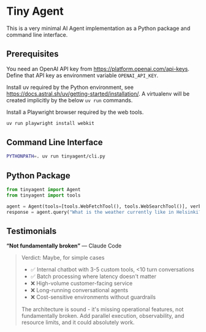 Tiny Agent
==========

This is a very minimal AI Agent implementation as a Python package and
command line interface.

## Prerequisites

You need an OpenAI API key from <https://platform.openai.com/api-keys>.
Define that API key as environment variable `OPENAI_API_KEY`.

Install uv required by the Python environment, see
<https://docs.astral.sh/uv/getting-started/installation/>. A virtualenv
will be created implicitly by the below `uv run` commands.

Install a Playwright browser required by the web tools.

```bash
uv run playwright install webkit
```

## Command Line Interface

```bash
PYTHONPATH=. uv run tinyagent/cli.py
```

## Python Package

```python
from tinyagent import Agent
from tinyagent import tools

agent = Agent(tools=[tools.WebFetchTool(), tools.WebSearchTool()], verbose=True)
response = agent.query("What is the weather currently like in Helsinki?")
```

## Testimonials

**“Not fundamentally broken”** — Claude Code

> Verdict: Maybe, for simple cases
>
> - ✅ Internal chatbot with 3-5 custom tools, <10 turn conversations
> - ✅ Batch processing where latency doesn't matter
> - ❌ High-volume customer-facing service
> - ❌ Long-running conversational agents
> - ❌ Cost-sensitive environments without guardrails
>
> The architecture is sound - it's missing operational features, not
> fundamentally broken. Add parallel execution, observability, and
> resource limits, and it could absolutely work.
